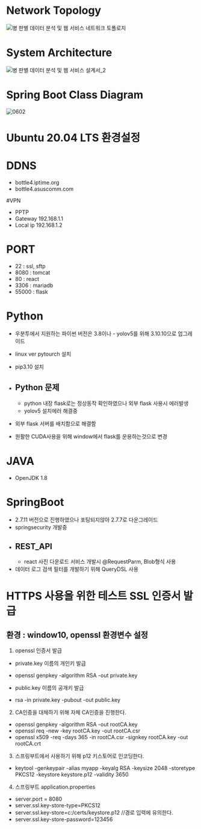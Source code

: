 # Network Topology
![병 판별 데이터 분석 및 웹 서비스 네트워크 토폴로지](https://github.com/KSHNX2/bottle_discrimination_project/assets/122770606/3ab1d5ef-4ba9-4e67-9395-38a91b91a758)

# System Architecture
![병 판별 데이터 분석 및 웹 서비스 설계서_2](https://github.com/parkjunyeongg/bottle-project/assets/122770606/0ef1529b-0642-4467-9b75-23601e7767de)

# Spring Boot Class Diagram
![0602](https://github.com/parkjunyeongg/bottle-project/assets/122770606/9fe10031-42d4-4346-bd4d-9c71a4d88819)


Ubuntu 20.04 LTS 환경설정
=============

# DDNS
* bottle4.iptime.org
* bottle4.asuscomm.com

#VPN 
* PPTP
* Gateway 192.168.1.1
* Local ip 192.168.1.2

# PORT
* 22 : ssl, sftp
* 8080 : tomcat
* 80 : react
* 3306 : mariadb
* 55000 : flask

# Python
- 우분투에서 지원하는 파이썬 버전은 3.8이나 - yolov5를 위해 3.10.10으로 업그레이드 
- linux ver pytourch 설치
- pip3.10 설치
- ## Python 문제
  - python 내장 flask로는 정상동작 확인하였으나 외부 flask 사용시 에러발생
  - yolov5 설치에러 해결중 
- 외부 flask 서버를 배치함으로 해결함

- 원활한 CUDA사용을 위해 window에서 flask를 운용하는것으로 변경

# JAVA
- OpenJDK 1.8

# SpringBoot
- 2.7.11 버전으로 진행하였으나 포팅되지않아 2.7.7로 다운그레이드
- springsecurity 개발중
- ## REST_API
  - react 사진 다운로드 서비스 개발시 @RequestParm, Blob형식 사용
- 데이터 로그 검색 필터를 개발하기 위해 QueryDSL 사용

# HTTPS 사용을 위한 테스트 SSL 인증서 발급
## 환경 : window10, openssl 환경변수 설정

1. openssl 인증서 발급
 * private.key 이름의 개인키 발급
 - openssl genpkey -algorithm RSA -out private.key
 * public.key 이름의 공개키 발급 
 - rsa -in private.key -pubout -out public.key


2. CA인증을 대체하기 위해 자체 CA인증을 진행한다.
 - openssl genpkey -algorithm RSA -out rootCA.key
 - openssl req -new -key rootCA.key -out rootCA.csr
 - openssl x509 -req -days 365 -in rootCA.csr -signkey rootCA.key -out rootCA.crt
 
3. 스프링부트에서 사용하기 위해 p12 키스토어로 인코딩한다.
 - keytool -genkeypair -alias myapp -keyalg RSA -keysize 2048 -storetype PKCS12 -keystore keystore.p12 -validity 3650

4. 스프링부트 application.properties
 - server.port = 8080
 - server.ssl.key-store-type=PKCS12
 - server.ssl.key-store=c:/certs/keystore.p12 //경로 입력에 유의한다.
 - server.ssl.key-store-password=123456

